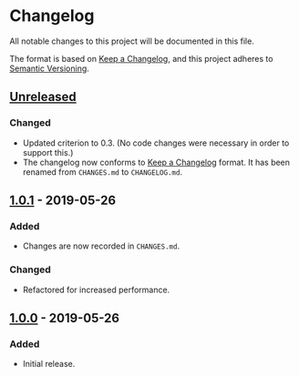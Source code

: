 # Changelog

All notable changes to this project will be documented in this file.

The format is based on [Keep a Changelog], and this project adheres to [Semantic Versioning].

## [Unreleased]
### Changed
- Updated criterion to 0.3. (No code changes were necessary in order to support this.)
- The changelog now conforms to [Keep a Changelog] format. It has been renamed from `CHANGES.md` to
  `CHANGELOG.md`.

## [1.0.1] - 2019-05-26
### Added
- Changes are now recorded in `CHANGES.md`.

### Changed
- Refactored for increased performance.

## [1.0.0] - 2019-05-26
### Added
- Initial release.

[Keep a Changelog]: https://keepachangelog.com/en/1.0.0/
[Semantic Versioning]: https://semver.org/spec/v2.0.0.html
[Unreleased]: https://github.com/FaultyRAM/bsa3-hash/compare/1.0.1...HEAD
[1.0.1]: https://github.com/FaultyRAM/bsa3-hash/compare/1.0.0...1.0.1
[1.0.0]: https://github.com/FaultyRAM/bsa3-hash/releases/tag/1.0.0
